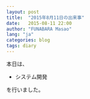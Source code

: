 ```yaml
---
layout: post
title:  "2015年8月11日の出来事"
date:   2015-08-11 22:00
author: "FUNABARA Masao"
lang: "ja"
categories: blog
tags: diary
---
```


本日は、

* システム開発

を行いました。
